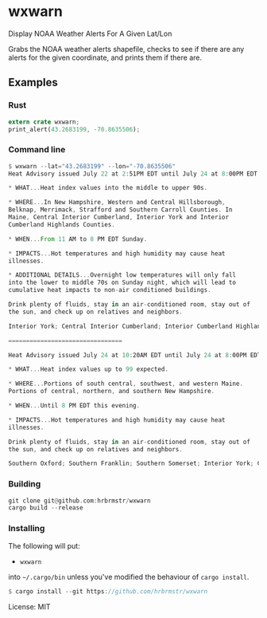 # wxwarn

Display NOAA Weather Alerts For A Given Lat/Lon

Grabs the NOAA weather alerts shapefile, checks to see if
there are any alerts for the given coordinate, and prints
them if there are.

## Examples

### Rust

```rust
extern crate wxwarn;
print_alert(43.2683199, -70.8635506);
```

### Command line

```rust
$ wxwarn --lat="43.2683199" --lon="-70.8635506"
Heat Advisory issued July 22 at 2:51PM EDT until July 24 at 8:00PM EDT by NWS Gray ME

* WHAT...Heat index values into the middle to upper 90s.

* WHERE...In New Hampshire, Western and Central Hillsborough,
Belknap, Merrimack, Strafford and Southern Carroll Counties. In
Maine, Central Interior Cumberland, Interior York and Interior
Cumberland Highlands Counties.

* WHEN...From 11 AM to 8 PM EDT Sunday.

* IMPACTS...Hot temperatures and high humidity may cause heat
illnesses.

* ADDITIONAL DETAILS...Overnight low temperatures will only fall
into the lower to middle 70s on Sunday night, which will lead to
cumulative heat impacts to non-air conditioned buildings.

Drink plenty of fluids, stay in an air-conditioned room, stay out of
the sun, and check up on relatives and neighbors.

Interior York; Central Interior Cumberland; Interior Cumberland Highlands; Southern Carroll; Merrimack; Belknap; Strafford; Western And Central Hillsborough

================================

Heat Advisory issued July 24 at 10:20AM EDT until July 24 at 8:00PM EDT by NWS Gray ME

* WHAT...Heat index values up to 99 expected.

* WHERE...Portions of south central, southwest, and western Maine.
Portions of central, northern, and southern New Hampshire.

* WHEN...Until 8 PM EDT this evening.

* IMPACTS...Hot temperatures and high humidity may cause heat
illnesses.

Drink plenty of fluids, stay in an air-conditioned room, stay out of
the sun, and check up on relatives and neighbors.

Southern Oxford; Southern Franklin; Southern Somerset; Interior York; Central Interior Cumberland; Androscoggin; Kennebec; Interior Waldo; Interior Cumberland Highlands; Southern Carroll; Merrimack; Belknap; Strafford; Coastal Rockingham; Western And Central Hillsborough
```

### Building

```rust
git clone git@github.com:hrbrmstr/wxwarn
cargo build --release
```

### Installing

The following will put:

- `wxwarn`

into `~/.cargo/bin` unless you've modified the behaviour of `cargo install`.

```rust
$ cargo install --git https://github.com/hrbrmstr/wxwarn
```

License: MIT
